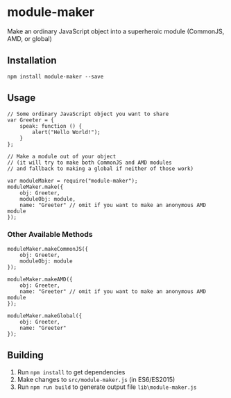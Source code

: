 # module-maker
Make an ordinary JavaScript object into a superheroic module (CommonJS, AMD, or global)

## Installation

```
npm install module-maker --save
```

## Usage

```
// Some ordinary JavaScript object you want to share
var Greeter = {
    speak: function () {
        alert("Hello World!");
    }
};

// Make a module out of your object
// (it will try to make both CommonJS and AMD modules
// and fallback to making a global if neither of those work)

var moduleMaker = require("module-maker");
moduleMaker.make({
    obj: Greeter,
    moduleObj: module,
    name: "Greeter" // omit if you want to make an anonymous AMD module
});
```

### Other Available Methods

```
moduleMaker.makeCommonJS({
    obj: Greeter,
    moduleObj: module
});

moduleMaker.makeAMD({
    obj: Greeter,
    name: "Greeter" // omit if you want to make an anonymous AMD module
});

moduleMaker.makeGlobal({
    obj: Greeter,
    name: "Greeter"
});
```

## Building

1. Run `npm install` to get dependencies
1. Make changes to `src/module-maker.js` (in ES6/ES2015)
1. Run `npm run build` to generate output file `lib\module-maker.js`
